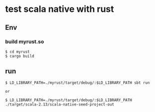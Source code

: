 # test scala native with rust

## Env

### build myrust.so

```
$ cd myrust
$ cargo build
```

## run

```
$ LD_LIBRARY_PATH=./myrust/target/debug/:$LD_LIBRARY_PATH sbt run

or

$ LD_LIBRARY_PATH=./myrust/target/debug/:$LD_LIBRARY_PATH ./target/scala-2.13/scala-native-seed-project-out
```
